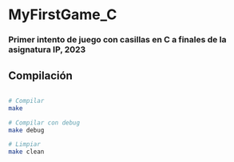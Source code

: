 # MyFirstGame_C 

### Primer intento de juego con casillas en C a finales de la asignatura IP, 2023 <br>

## Compilación
```bash

# Compilar
make

# Compilar con debug
make debug

# Limpiar
make clean